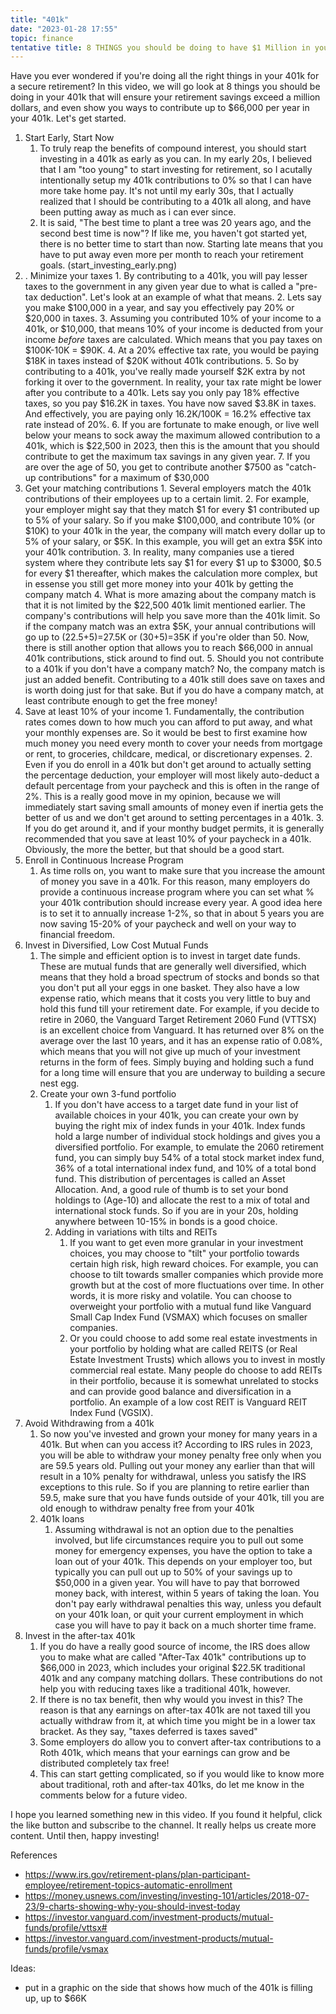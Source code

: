 ```yaml
---
title: "401k"
date: "2023-01-28 17:55"
topic: finance
tentative title: 8 THINGS you should be doing to have $1 Million in your 401K
---
```


Have you ever wondered if you're doing all the right things in your 401k for a secure retirement? In this video, we will go look at 8 things you should be doing in your 401k that will ensure your retirement savings exceed a million dollars, and even show you ways to contribute up to $66,000 per year in your 401k. Let's get started.

1. Start Early, Start Now
	1.  To truly reap the benefits of compound interest, you should start investing in a 401k as early as you can. In my early 20s, I believed that I am "too young" to start investing for retirement, so I acutally intentionally setup my 401k contributions to 0% so that I can have more take home pay. It's not until my early 30s, that I actually realized that I should be contributing to a 401k all along, and have been putting away as much as i can ever since.
	2. It is said, "The best time to plant a tree was 20 years ago, and the second best time is now"? If like me, you haven't got started yet, there is no better time to start than now. Starting late means that you have to put away even more per month to reach your retirement goals. (start_investing_early.png)
2. . Minimize your taxes
		1. By contributing to a 401k, you will pay lesser taxes to the government in any given year due to what is called a "pre-tax deduction". Let's look at an example of what that means.
		2. Lets say you make \$100,000 in a year, and say you effectively pay  20% or $20,000 in taxes.
		3. Assuming you contributed 10% of your income to a 401k, or $10,000, that means 10% of your income is deducted from your income *before* taxes are calculated. Which means that you pay taxes on $100K-10K = $90K.
		4. At a 20% effective tax rate, you would be paying $18K in taxes instead of $20K without 401k contributions.
		5. So by contributing to a 401k, you've really made yourself $2K extra by not forking it over to the government.  In reality, your tax rate might be lower after you contribute to a 401k. Lets say you only pay 18% effective taxes, so you pay $16.2K in taxes. You have now saved $3.8K in taxes. And effectively, you are paying only 16.2K/100K = 16.2% effective tax rate instead of 20%.
		6. If you are fortunate to make enough, or live well below your means to sock away the maximum allowed contribution to a 401k, which is $22,500 in 2023, then this is the amount that you should contribute to get the maximum tax savings in any given year.
		7. If you are over the age of 50, you  get to contribute another $7500 as "catch-up contributions" for a maximum of $30,000
3. Get your matching contributions
			1. Several employers match the 401k contributions of their employees up to a certain limit. 
			2. For example, your employer might say that they match $1 for every $1 contributed up to 5% of your salary. So if you make $100,000, and contribute 10% (or $10K) to your 401k in the year, the company will match every dollar up to 5% of your salary, or $5K. In this example, you will get an extra $5K into your 401k contribution.
			3. In reality, many companies use a tiered system where they contribute lets say $1 for every $1 up to $3000, $0.5 for every $1 thereafter, which makes the calculation more complex, but in essense you still get more money into your 401k by getting the company match
			4. What is more amazing about the company match is that it is not limited by the $22,500 401k limit mentioned earlier. The company's contributions will help you save more than the 401k limit. So if the company match was an extra $5K,  your annual contributions will go up to (22.5+5)=27.5K or (30+5)=35K if you're older than 50. Now, there is still another option that allows you to reach $66,000 in annual 401k contributions, stick around to find out.
			5. Should you not contribute to a 401k if you don't have a company match? No, the company match is just an added benefit. Contributing to a 401k still does save on taxes and is worth doing just for that sake. But if you do have a company match, at least contribute enough to get the free money!
4. Save at least 10% of your income
		1. Fundamentally, the contribution rates comes down to how much you can afford to put away, and what your monthly expenses are. So it would be best to first examine how much money you need every month to cover your needs from mortgage or rent, to groceries, childcare, medical, or discretionary expenses.
		2. Even if you do enroll in a 401k but don't get around to actually setting the percentage deduction, your employer will most likely auto-deduct a default percentage from your paycheck and this is often in the range of 2%. This is a really good move in my opinion, because we will immediately start saving small amounts of money even if inertia gets the better of us and we don't get around to setting percentages in a 401k.
		3. If you do get around it, and if your monthy budget permits, it is generally recommended that you save at least 10% of your paycheck in a 401k. Obviously, the more the better, but that should be a good start.
5. Enroll in Continuous Increase Program
	1. As time rolls on, you want to make sure that you increase the amount of money you save in a 401k. For this reason, many employers do provide a continuous increase program where you can set what % your 401k contribution should increase every year. A good idea here is to set it to annually increase 1-2%, so that in about 5 years you are now saving 15-20% of your paycheck and well on your way to financial freedom.
6. Invest in Diversified, Low Cost Mutual Funds
	1. The simple and efficient option is to invest in target date funds. These are mutual funds that are generally well diversified, which means that they hold a broad spectrum of stocks and bonds so that you don't put all your eggs in one basket.  They also have a low expense ratio, which means that it costs you very little to buy and hold this fund till your retirement date. For example, if you decide to retire in 2060, the Vanguard Target Retirement 2060 Fund (VTTSX) is an excellent choice from Vanguard. It has returned over 8% on the average over the last 10 years, and it has an expense ratio of 0.08%, which means that you will not give up much of your investment returns in the form of fees. Simply buying and holding such a fund for a long time will ensure that you are underway to building a secure nest egg.
	2. Create your own 3-fund portfolio
		1. If you don't have access to a target date fund in your list of available choices in your 401k, you can create your own by buying the right mix of index funds in your 401k. Index funds hold a large number of individual stock holdings and gives you a diversified portfolio. For example, to emulate the 2060 retirement fund, you can simply buy 54% of a total stock market index fund, 36% of a total international index fund, and 10% of a total bond fund. This distribution of percentages is called an Asset Allocation. And, a good rule of thumb is to set your bond holdings to (Age-10) and allocate the rest to a mix of total and international stock funds. So if you are in your 20s, holding anywhere between 10-15% in bonds is a good choice.
		2.  Adding in variations with tilts and REITs
			1. If you want to get even more granular in your investment choices, you may choose to "tilt" your portfolio towards certain high risk, high reward choices. For example, you can choose to tilt towards smaller companies which provide more growth but at the cost of more fluctuations over time. In other words, it is more risky and volatile. You can choose to overweight your portfolio with a mutual fund like Vanguard Small Cap Index Fund (VSMAX) which focuses on smaller companies.
			2. Or you could choose to add some real estate investments in your portfolio by holding what are called REITS (or Real Estate Investment Trusts) which allows you to invest in mostly commercial real estate. Many people do choose to add REITs in their portfolio, because it is somewhat unrelated to stocks and can provide good balance and diversification in a portfolio. An example of a low cost REIT is Vanguard REIT Index Fund (VGSIX).
7. Avoid Withdrawing from a 401k
	1. So now you've invested and grown your money for many years in a 401k. But when can you access it? According to IRS rules in 2023, you will be able to withdraw your money penalty free only when you are 59.5 years old. Pulling out your money any earlier than that will result in a 10% penalty for withdrawal, unless you satisfy the IRS exceptions to this rule. So if you are planning to retire earlier than 59.5, make sure that you have funds outside of your 401k, till you are old enough to withdraw penalty free from your 401k
	2. 401k loans
		1. Assuming withdrawal is not an option due to the penalties involved, but life circumstances require you to pull out some money for emergency expenses, you have the option to take a loan out of your 401k. This depends on your employer too, but typically you can pull out up to 50% of your savings up to $50,000 in a given year. You will have to pay that borrowed money back, with interest, within 5 years of taking the loan. You don't pay early withdrawal penalties this way, unless you default on your 401k loan, or quit your current employment in which case you will have to pay it back on a much shorter time frame.
8. Invest in the after-tax 401k
	1. If you do have a really good source of income, the IRS does allow you to make what are called "After-Tax 401k" contributions up to $66,000 in 2023, which includes your original $22.5K traditional 401k and any company matching dollars. These contributions do not help you with reducing taxes like a traditional 401k, however.
	2. If there is no tax benefit, then why would you invest in this? The reason is that any earnings on after-tax 401k are not taxed till you actually withdraw from it, at which time you might be in a lower tax bracket. As they say, "taxes deferred is taxes saved"
	3. Some employers do allow you to convert after-tax contributions to a Roth 401k, which means that your earnings can grow and be distributed completely tax free!
	4. This can start getting complicated, so if you would like to know more about traditional, roth and after-tax 401ks, do let me know in the comments below for a future video.

I hope you learned something new in this video. If you found it helpful, click the like button and subscribe to the channel. It really helps us create more content. Until then, happy investing!

References
- https://www.irs.gov/retirement-plans/plan-participant-employee/retirement-topics-automatic-enrollment
- https://money.usnews.com/investing/investing-101/articles/2018-07-23/9-charts-showing-why-you-should-invest-today
- https://investor.vanguard.com/investment-products/mutual-funds/profile/vttsx#
- https://investor.vanguard.com/investment-products/mutual-funds/profile/vsmax

Ideas:
- put in a graphic on the side that shows how much of the 401k is filling up, up to $66K